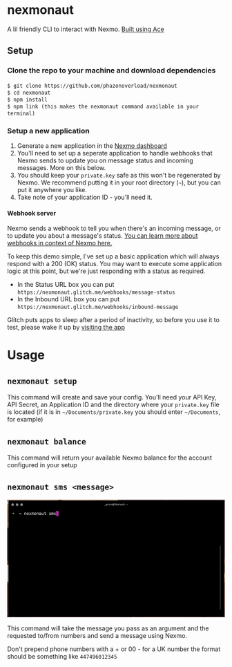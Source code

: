 # nexmonaut

A lil friendly CLI to interact with Nexmo. [Built using Ace](https://adonisjs.com/docs/4.1/ace)

## Setup

### Clone the repo to your machine and download dependencies

```
$ git clone https://github.com/phazonoverload/nexmonaut
$ cd nexmonaut
$ npm install
$ npm link (this makes the nexmonaut command available in your terminal)
```

### Setup a new application

1. Generate a new application in the [Nexmo dashboard](https://dashboard.nexmo.com/messages/create-application)
2. You'll need to set up a seperate application to handle webhooks that Nexmo sends to update you on message status and incoming messages. More on this below.
3. You should keep your `private.key` safe as this won't be regenerated by Nexmo. We recommend putting it in your root directory (`~`), but you can put it anywhere you like.
4. Take note of your application ID - you'll need it.

#### Webhook server

Nexmo sends a webhook to tell you when there's an incoming message, or to update you about a message's status. [You can learn more about webhooks in context of Nexmo here.](https://developer.nexmo.com/concepts/guides/webhooks)

To keep this demo simple, I've set up a basic application which will always respond with a 200 (OK) status. You may want to execute some application logic at this point, but we're just responding with a status as required. 

* In the Status URL box you can put `https://nexmonaut.glitch.me/webhooks/message-status`
* In the Inbound URL box you can put `https://nexmonaut.glitch.me/webhooks/inbound-message`

Glitch puts apps to sleep after a period of inactivity, so before you use it to test, please wake it up by [visiting the app](http://nexmonaut.glitch.me/)

# Usage

## `nexmonaut setup`

This command will create and save your config. You'll need your API Key, API Secret, an Application ID and the directory where your `private.key` file is located (if it is in `~/Documents/private.key` you should enter `~/Documents`, for example)

## `nexmonaut balance`

This command will return your available Nexmo balance for the account configured in your setup

## `nexmonaut sms <message>`

![GIF showing an SMS being sent through nexmonaut](/docs/sms.gif)

This command will take the message you pass as an argument and the requested to/from numbers and send a message using Nexmo.

Don't prepend phone numbers with a + or 00 - for a UK number the format should be something like `447496012345`